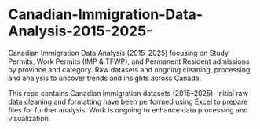 # Canadian-Immigration-Data-Analysis-2015-2025-
Canadian Immigration Data Analysis (2015–2025) focusing on Study Permits, Work Permits (IMP &amp; TFWP), and Permanent Resident admissions by province and category. Raw datasets and ongoing cleaning, processing, and analysis to uncover trends and insights across Canada.

This repo contains Canadian immigration datasets (2015–2025). Initial raw data cleaning and formatting have been performed using Excel to prepare files for further analysis. Work is ongoing to enhance data processing and visualization.

